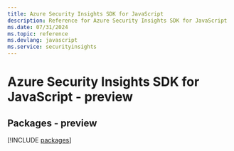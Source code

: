 ```yaml
---
title: Azure Security Insights SDK for JavaScript
description: Reference for Azure Security Insights SDK for JavaScript
ms.date: 07/31/2024
ms.topic: reference
ms.devlang: javascript
ms.service: securityinsights
---
```

# Azure Security Insights SDK for JavaScript - preview
## Packages - preview
[!INCLUDE [packages](security-insights-index.md)]